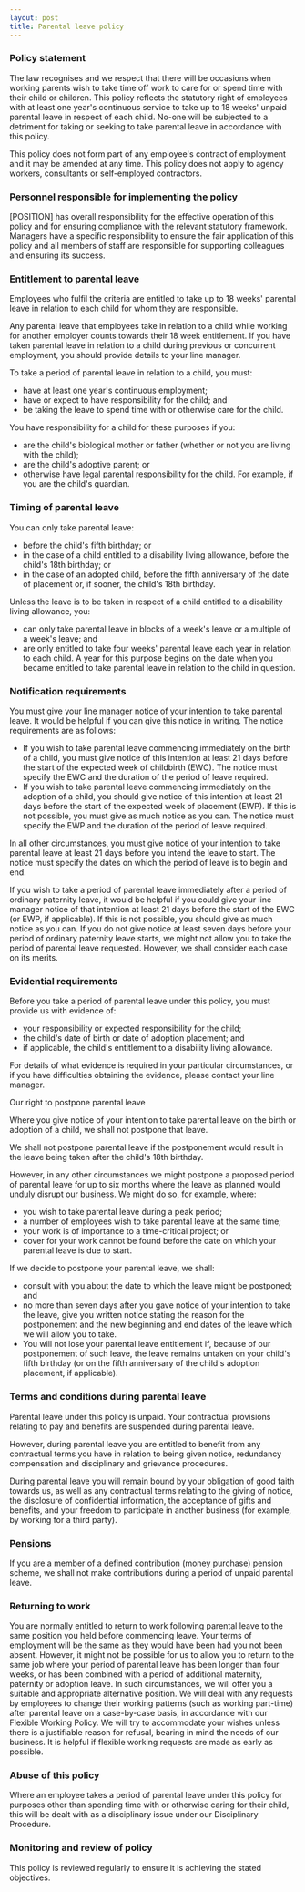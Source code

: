 ```yaml
---
layout: post
title: Parental leave policy
---
```


### Policy statement

The law recognises and we respect that there will be occasions when working parents wish to take time off work to care for or spend time with their child or children.  This policy reflects the statutory right of employees with at least one year's continuous service to take up to 18 weeks' unpaid parental leave in respect of each child.  No-one will be subjected to a detriment for taking or seeking to take parental leave in accordance with this policy.

This policy does not form part of any employee's contract of employment and it may be amended at any time.  This policy does not apply to agency workers, consultants or self-employed contractors.

### Personnel responsible for implementing the policy

[POSITION] has overall responsibility for the effective operation of this policy and for ensuring compliance with the relevant statutory framework.  Managers have a specific responsibility to ensure the fair application of this policy and all members of staff are responsible for supporting colleagues and ensuring its success.

### Entitlement to parental leave

Employees who fulfil the criteria are entitled to take up to 18 weeks' parental leave in relation to each child for whom they are responsible.

Any parental leave that employees take in relation to a child while working for another employer counts towards their 18 week entitlement. If you have taken parental leave in relation to a child during previous or concurrent employment, you should provide details to your line manager.

To take a period of parental leave in relation to a child, you must:

* have at least one year's continuous employment;
* have or expect to have responsibility for the child; and
* be taking the leave to spend time with or otherwise care for the child.

You have responsibility for a child for these purposes if you:

* are the child's biological mother or father (whether or not you are living with the child);
* are the child's adoptive parent; or
* otherwise have legal parental responsibility for the child. For example, if you are the child's guardian.

### Timing of parental leave

You can only take parental leave:

* before the child's fifth birthday; or
* in the case of a child entitled to a disability living allowance, before the child's 18th birthday; or
* in the case of an adopted child, before the fifth anniversary of the date of placement or, if sooner, the child's 18th birthday.

Unless the leave is to be taken in respect of a child entitled to a disability living allowance, you:

* can only take parental leave in blocks of a week's leave or a multiple of a week's leave; and
* are only entitled to take four weeks' parental leave each year in relation to each child. A year for this purpose begins on the date when you became entitled to take parental leave in relation to the child in question.

### Notification requirements

You must give your line manager notice of your intention to take parental leave. It would be helpful if you can give this notice in writing. The notice requirements are as follows:

* If you wish to take parental leave commencing immediately on the birth of a child, you must give notice of this intention at least 21 days before the start of the expected week of childbirth (EWC). The notice must specify the EWC and the duration of the period of leave required.
* If you wish to take parental leave commencing immediately on the adoption of a child, you should give notice of this intention at least 21 days before the start of the expected week of placement (EWP). If this is not possible, you must give as much notice as you can. The notice must specify the EWP and the duration of the period of leave required.

In all other circumstances, you must give notice of your intention to take parental leave at least 21 days before you intend the leave to start. The notice must specify the dates on which the period of leave is to begin and end.

If you wish to take a period of parental leave immediately after a period of ordinary paternity leave, it would be helpful if you could give your line manager notice of that intention at least 21 days before the start of the EWC (or EWP, if applicable). If this is not possible, you should give as much notice as you can. If you do not give notice at least seven days before your period of ordinary paternity leave starts, we might not allow you to take the period of parental leave requested. However, we shall consider each case on its merits.

### Evidential requirements

Before you take a period of parental leave under this policy, you must provide us with evidence of:
* your responsibility or expected responsibility for the child;
* the child's date of birth or date of adoption placement; and
* if applicable, the child's entitlement to a disability living allowance.

For details of what evidence is required in your particular circumstances, or if you have difficulties obtaining the evidence, please contact your line manager.

Our right to postpone parental leave

Where you give notice of your intention to take parental leave on the birth or adoption of a child, we shall not postpone that leave.

We shall not postpone parental leave if the postponement would result in the leave being taken after the child's 18th birthday.

However, in any other circumstances we might postpone a proposed period of parental leave for up to six months where the leave as planned would unduly disrupt our business. We might do so, for example, where:

* you wish to take parental leave during a peak period;
* a number of employees wish to take parental leave at the same time;
* your work is of importance to a time-critical project; or
* cover for your work cannot be found before the date on which your parental leave is due to start.

If we decide to postpone your parental leave, we shall:

* consult with you about the date to which the leave might be postponed; and
* no more than seven days after you gave notice of your intention to take the leave, give you written notice stating the reason for the postponement and the new beginning and end dates of the leave which we will allow you to take.
* You will not lose your parental leave entitlement if, because of our postponement of such leave, the leave remains untaken on your child's fifth birthday (or on the fifth anniversary of the child's adoption placement, if applicable).

### Terms and conditions during parental leave

Parental leave under this policy is unpaid. Your contractual provisions relating to pay and benefits are suspended during parental leave.

However, during parental leave you are entitled to benefit from any contractual terms you have in relation to being given notice, redundancy compensation and disciplinary and grievance procedures.

During parental leave you will remain bound by your obligation of good faith towards us, as well as any contractual terms relating to the giving of notice, the disclosure of confidential information, the acceptance of gifts and benefits, and your freedom to participate in another business (for example, by working for a third party).

### Pensions
If you are a member of a defined contribution (money purchase) pension scheme, we shall not make contributions during a period of unpaid parental leave.

### Returning to work

You are normally entitled to return to work following parental leave to the same position you held before commencing leave. Your terms of employment will be the same as they would have been had you not been absent.
However, it might not be possible for us to allow you to return to the same job where your period of parental leave has been longer than four weeks, or has been combined with a period of additional maternity, paternity or adoption leave. In such circumstances, we will offer you a suitable and appropriate alternative position.
We will deal with any requests by employees to change their working patterns (such as working part-time) after parental leave on a case-by-case basis, in accordance with our Flexible Working Policy. We will try to accommodate your wishes unless there is a justifiable reason for refusal, bearing in mind the needs of our business. It is helpful if flexible working requests are made as early as possible.

### Abuse of this policy

Where an employee takes a period of parental leave under this policy for purposes other than spending time with or otherwise caring for their child, this will be dealt with as a disciplinary issue under our Disciplinary Procedure.

### Monitoring and review of policy

This policy is reviewed regularly to ensure it is achieving the stated objectives.


